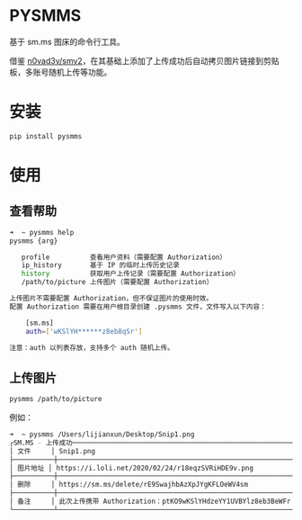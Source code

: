 # PYSMMS

基于 sm.ms 图床的命令行工具。

借鉴 [n0vad3v/smv2](https://github.com/n0vad3v/smv2)，在其基础上添加了上传成功后自动拷贝图片链接到剪贴板，多账号随机上传等功能。

# 安装

```bash
pip install pysmms
```

# 使用

## 查看帮助

```bash
➜  ~ pysmms help
pysmms {arg}

   profile          查看用户资料（需要配置 Authorization）
   ip_history       基于 IP 的临时上传历史记录
   history          获取用户上传记录（需要配置 Authorization）
   /path/to/picture 上传图片（需要配置 Authorization）

上传图片不需要配置 Authorization，但不保证图片的使用时效。
配置 Authorization 需要在用户根目录创建 .pysmms 文件，文件写入以下内容：

    [sm.ms]
    auth=['wKSlYH******z8eb8qSr']

注意：auth 以列表存放，支持多个 auth 随机上传。
```

## 上传图片

```bash
pysmms /path/to/picture
```

例如：

```bash
➜  ~ pysmms /Users/lijianxun/Desktop/Snip1.png
┌SM.MS - 上传成功─────────────────────────────────────────────────────────┐
│ 文件     │ Snip1.png                                                    │
├──────────┼──────────────────────────────────────────────────────────────┤
│ 图片地址 │ https://i.loli.net/2020/02/24/r18eqzSVRiHDE9v.png            │
├──────────┼──────────────────────────────────────────────────────────────┤
│ 删除     │ https://sm.ms/delete/rE9SwajhbAzXpJYgKFLOeWV4sm              │
├──────────┼──────────────────────────────────────────────────────────────┤
│ 备注     │ 此次上传携带 Authorization：ptKO9wKSlYHdzeYY1UVBYlz8eb3BeWFr │
└──────────┴──────────────────────────────────────────────────────────────┘
```